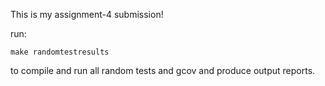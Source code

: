 This is my assignment-4 submission!

run:

	make randomtestresults

to compile and run all random tests and gcov and produce output reports.


